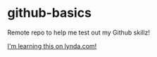 # github-basics
Remote repo to help me test out my Github skillz!

[I'm learning this on lynda.com!](http://www.lynda.com)

